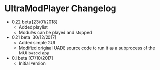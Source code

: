 # UltraModPlayer Changelog

- 0.22 beta [23/01/2018]
	- Added playlist
	- Modules can be played and stopped
- 0.21 beta [30/12/2017] 
	- Added simple GUI
	- Modified original UADE source code to run it as a subprocess of the MUI based app
- 0.1 beta [07/10/2017] 
	- Initial version 